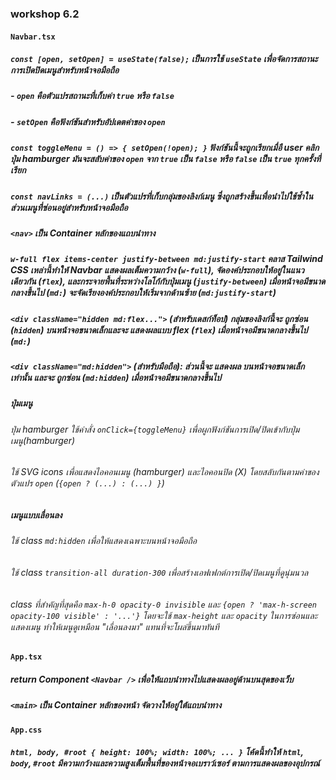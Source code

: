 ### workshop 6.2

#### `Navbar.tsx`

##### `const [open, setOpen] = useState(false);` เป็นการใช้ `useState` เพื่อจัดการสถานะการเปิดปิดเมนูสำหรับหน้าจอมือถือ
##### - `open` คือตัวแปรสถานะที่เก็บค่า `true` หรือ `false`
##### - `setOpen` คือฟังก์ชันสำหรับอัปเดตค่าของ `open`
##### `const toggleMenu = () => { setOpen(!open); }` ฟังก์ชันนี้จะถูกเรียกเมื่อื user คลิกปุ่ม hamburger มันจะสลับค่าของ `open` จาก `true` เป็น `false` หรือ `false` เป็น `true` ทุกครั้งที่เรียก
##### `const navLinks = (...)` เป็นตัวแปรที่เก็บกลุ่มของลิงก์เมนู ซึ่งถูกสร้างขึ้นเพื่อนำไปใช้ซ้ำในส่วนเมนูที่ซ่อนอยู่สำหรับหน้าจอมือถือ
##### `<nav>` เป็น Container หลักของแถบนำทาง
##### `w-full flex items-center justify-between md:justify-start` คลาส Tailwind CSS เหล่านี้ทำให้ Navbar แสดงผลเต็มความกว้าง (`w-full`), จัดองค์ประกอบให้อยู่ในแนวเดียวกัน (`flex`), และกระจายพื้นที่ระหว่างโลโก้กับปุ่มเมนู (`justify-between`)  เมื่อหน้าจอมีขนาดกลางขึ้นไป (`md:`) จะจัดเรียงองค์ประกอบให้เริ่มจากด้านซ้าย (`md:justify-start`)
##### `<div className="hidden md:flex...">` (สำหรับเดสก์ท็อป) กลุ่มของลิงก์นี้จะ ถูกซ่อน (`hidden`) บนหน้าจอขนาดเล็กและจะ แสดงผลแบบ flex (`flex`) เมื่อหน้าจอมีขนาดกลางขึ้นไป (`md:`)
##### `<div className="md:hidden">` (สำหรับมือถือ): ส่วนนี้จะ แสดงผล บนหน้าจอขนาดเล็กเท่านั้น และจะ ถูกซ่อน (`md:hidden`) เมื่อหน้าจอมีขนาดกลางขึ้นไป
##### ปุ่มเมนู
###### ปุ่ม hamburger ใช้คำสั่ง `onClick={toggleMenu}` เพื่อผูกฟังก์ชันการเปิด/ปิดเข้ากับปุ่มเมนู(hamburger)
###### ใช้ SVG icons เพื่อแสดงไอคอนเมนู (hamburger) และไอคอนปิด (X) โดยสลับกันตามค่าของตัวแปร `open` (`{open ? (...) : (...) }`)
##### เมนูแบบเลื่อนลง 
###### ใช้ class `md:hidden` เพื่อให้แสดงเฉพาะบนหน้าจอมือถือ
###### ใช้ class `transition-all duration-300` เพื่อสร้างเอฟเฟกต์การเปิด/ปิดเมนูที่ดูนุ่มนวล
###### class ที่สำคัญที่สุดคือ `max-h-0 opacity-0 invisible` และ `{open ? 'max-h-screen opacity-100 visible' : '...'}` โดยจะใช้ `max-height` และ `opacity` ในการซ่อนและแสดงเมนู ทำให้เมนูดูเหมือน "เลื่อนลงมา" แทนที่จะโผล่ขึ้นมาทันที

#### `App.tsx`

##### return Component `<Navbar />` เพื่อให้แถบนำทางไปแสดงผลอยู่ด้านบนสุดของเว็บ
##### `<main>` เป็น Container หลักของหน้า จัดวางให้อยู่ใต้แถบนำทาง


#### `App.css`

##### `html, body, #root { height: 100%; width: 100%; ... }` โค้ดนี้ทำให้ `html`, `body`, `#root` มีความกว้างและความสูงเต็มพื้นที่ของหน้าจอเบราว์เซอร์ ตามการแสดงผลของอุปกรณ์
